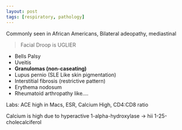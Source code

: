 ```yaml
---
layout: post
tags: [respiratory, pathology]
---
```


Commonly seen in African Americans, Bilateral adeopathy, mediastinal

> Facial Droop is UGLIER

- Bells Palsy
- Uveitis
- **Granulomas (non-caseating)**
- Lupus pernio (SLE Like skin pigmentation)
- Interstitial fibrosis (restrictive pattern)
- Erythema nodosum
- Rheumatoid arthropathy like....

Labs: ACE high in Macs, ESR, Calcium High, CD4:CD8 ratio

Calcium is high due to hyperactive 1-alpha-hydroxylase -> hii 1-25-cholecalciferol





